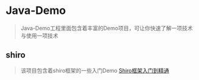 # Java-Demo
> Java-Demo工程里面包含着丰富的Demo项目，可让你快速了解一项技术与使用一项技术
## shiro
> 该项目包含着shiro框架的一些入门Demo
[Shiro框架入门到精通](https://blog.csdn.net/weixin_44642403/article/details/117886286)